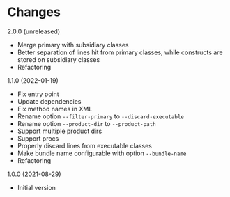 Changes
=======

2.0.0 (unreleased)

- Merge primary with subsidiary classes
- Better separation of lines hit from primary classes, while constructs are stored on subsidiary classes
- Refactoring


1.1.0 (2022-01-19)

- Fix entry point
- Update dependencies
- Fix method names in XML
- Rename option `--filter-primary` to `--discard-executable`
- Rename option `--product-dir` to `--product-path`
- Support multiple product dirs
- Support procs
- Properly discard lines from executable classes
- Make bundle name configurable with option `--bundle-name`
- Refactoring


1.0.0 (2021-08-29)

- Initial version
